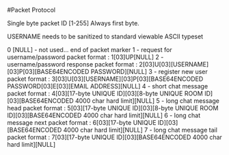 #Packet Protocol

Single byte packet ID [1-255]
Always first byte.

USERNAME needs to be sanitized to standard viewable ASCII typeset

0 [NULL] - not used... end of packet marker
1 - request for username/password
    packet format : 1[03]UP[NULL]
2 - username/password response
    packet format : 2[03]U[03][USERNAME][03]P[03][BASE64ENCODED PASSWORD][NULL]
3 - register new user
    packet format : 3[03]U[03][USERNAME][03]P[03][BASE64ENCODED PASSWORD[03]E[03][EMAIL ADDRESS][NULL]
4 - short chat message
    packet format : 4[03][17-byte UNIQUE ID][03][8-byte UNIQUE ROOM ID][03][BASE64ENCODED 4000 char hard limit][NULL]
5 - long chat message head
    packet format : 5[03][17-byte UNIQUE ID][03][8-byte UNIQUE ROOM ID][03][BASE64ENCODED 4000 char hard limit][NULL]
6 - long chat message next
    packet format : 6[03][17-byte UNIQUE ID][03][BASE64ENCODED 4000 char hard limit][NULL]
7 - long chat message tail
    packet format : 7[03][17-byte UNIQUE ID][03][BASE64ENCODED 4000 char hard limit][NULL]
